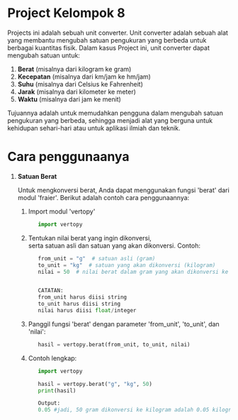 # Project Kelompok 8

   Projects ini adalah sebuah unit converter.
   Unit converter adalah sebuah alat yang membantu mengubah satuan pengukuran yang berbeda untuk berbagai kuantitas fisik. Dalam kasus Project ini, unit converter dapat mengubah satuan untuk:

   1. **Berat** (misalnya dari kilogram ke gram)
   2. **Kecepatan** (misalnya dari km/jam ke hm/jam)
   3. **Suhu** (misalnya dari Celsius ke Fahrenheit)
   4. **Jarak** (misalnya dari kilometer ke meter)
   5. **Waktu** (misalnya dari jam ke menit)

   Tujuannya adalah untuk memudahkan pengguna dalam mengubah satuan pengukuran yang berbeda, sehingga menjadi alat yang berguna untuk kehidupan sehari-hari atau untuk aplikasi ilmiah dan teknik.

# Cara penggunaanya

   1. **Satuan Berat**
   
       Untuk mengkonversi berat, Anda dapat menggunakan fungsi 'berat' dari modul 'fraier'.
       Berikut adalah contoh cara penggunaannya:
       1. Import modul 'vertopy'

          ```python
             import vertopy
          ```
          
       2. Tentukan nilai berat yang ingin dikonversi,    
          serta satuan asli dan satuan yang akan dikonversi.
          Contoh:

          ```python
             from_unit = "g"  # satuan asli (gram)
             to_unit = "kg"  # satuan yang akan dikonversi (kilogram)
             nilai = 50  # nilai berat dalam gram yang akan dikonversi ke kilogram


             CATATAN:
             from_unit harus diisi string
             to_unit harus diisi string
             nilai harus diisi float/integer
          ```
          
       4. Panggil fungsi 'berat' dengan parameter 'from_unit', 'to_unit', dan 'nilai':


          ```python
             hasil = vertopy.berat(from_unit, to_unit, nilai)
          ```
          
       5. Contoh lengkap:

          ```python
             import vertopy

             hasil = vertopy.berat("g", "kg", 50)
             print(hasil)

             Output:
             0.05 #jadi, 50 gram dikonversi ke kilogram adalah 0.05 kilogram
          ```

   
